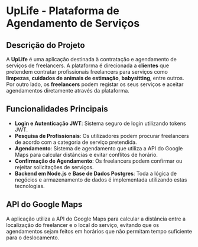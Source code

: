 # UpLife - Plataforma de Agendamento de Serviços

## Descrição do Projeto

A **UpLife** é uma aplicação destinada à contratação e agendamento de serviços de freelancers. A plataforma é direcionada a **clientes** que pretendem contratar profissionais freelancers para serviços como **limpezas**, **cuidados de animais de estimação**, **babysitting**, entre outros. Por outro lado, os **freelancers** podem registar os seus serviços e aceitar agendamentos diretamente através da plataforma.

## Funcionalidades Principais

- **Login e Autenticação JWT**: Sistema seguro de login utilizando tokens JWT.
- **Pesquisa de Profissionais**: Os utilizadores podem procurar freelancers de acordo com a categoria de serviço pretendida.
- **Agendamento**: Sistema de agendamento que utiliza a API do Google Maps para calcular distâncias e evitar conflitos de horário.
- **Confirmação de Agendamento**: Os freelancers podem confirmar ou rejeitar solicitações de serviços.
- **Backend em Node.js** e **Base de Dados Postgres**: Toda a lógica de negócios e armazenamento de dados é implementada utilizando estas tecnologias.

## API do Google Maps

A aplicação utiliza a API do Google Maps para calcular a distância entre a localização do freelancer e o local do serviço, evitando que os agendamentos sejam feitos em horários que não permitam tempo suficiente para o deslocamento.
